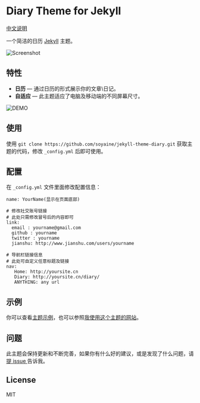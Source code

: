 Diary Theme for Jekyll
======================

[中文说明](https://github.com/soyaine/jekyll-theme-diary/blob/master/README_CN.md)

一个简洁的日历 [Jekyll](http://jekyllrb.com/) 主题。

![Screenshot](http://i2.muimg.com/588926/15b8a32295edd802.jpg)


特性
-------

* **日历** — 通过日历的形式展示你的文章\日记。
* **自适应** — 此主题适应了电脑及移动端的不同屏幕尺寸。

![DEMO](https://cl.ly/323z0m3k1h1J/Screen%20recording%202017-05-15%20at%2009.33.52%20PM.gif)


使用
--------------

使用 `git clone https://github.com/soyaine/jekyll-theme-diary.git` 获取主题的代码，修改 `_config.yml` 后即可使用。

配置
--------------

在 `_config.yml` 文件里面修改配置信息：

```
name: YourName(显示在页面底部)
 
# 修改社交账号链接
# 此处只需修改冒号后的内容即可
link:
  email : yourname@gmail.com
  github : yourname
  twitter : yourname
  jianshu: http://www.jianshu.com/users/yourname

# 导航栏链接信息
# 此处可自定义任意标题及链接
nav:
   Home: http://yoursite.cn
   Diary: http://yoursite.cn/diary/
   ANYTHING: any url

```

示例
-------

你可以查看[主题示例](https://soyaine.github.io/jekyll-theme-diary/)，也可以参照[我使用这个主题的网站](https://soyaine.github.io/diary/)。

问题
-------
此主题会保持更新和不断完善，如果你有什么好的建议，或是发现了什么问题，请[提 issue ](https://github.com/soyaine/jekyll-theme-diary/issues/new)告诉我。

License
---------
MIT